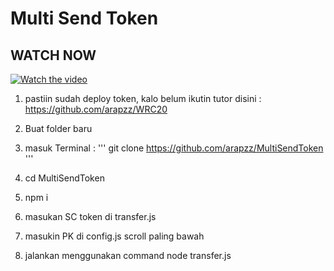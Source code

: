 ﻿# Multi Send Token

## WATCH NOW

[![Watch the video](https://img.youtube.com/vi/0GTl8KT8nUg/maxresdefault.jpg)](https://youtube.com/watch?v=0GTl8KT8nUg)

1. pastiin sudah deploy token, kalo belum ikutin tutor disini : https://github.com/arapzz/WRC20

2. Buat folder baru

3. masuk Terminal :
'''
git clone https://github.com/arapzz/MultiSendToken
'''
6. cd MultiSendToken

7. npm i

8. masukan SC token di transfer.js

9. masukin PK di config.js scroll paling bawah

10. jalankan menggunakan command node transfer.js

